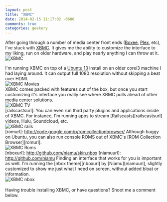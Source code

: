 ```yaml
---
layout: post
title: "XBMC"
date: 2014-02-15 11:17:02 -0600
comments: true
categories: geekery
---
```

[boxeeurl]: http://www.boxee.tv/
[plexurl]: http://plexapp.zendesk.com/hc/en-us
[xbmcurl]: http://xbmc.org/
After going through a number of media center front ends ([Boxee][boxeeurl], [Plex][plexurl], etc), I've stuck with [XBMC][xbmcurl]. It gives me the ability to customize the interface to my liking, run on older hardware, and play nearly anything I can throw at it.
<br>
![XBMC](/images/xbmc/xbmc.png)
<br>
<!--more-->
[ubuntuurl]: http://www.ubuntu.com/download
I'm running XBMC on top of a [Ubuntu 13][ubuntuurl] install on an older corei3 machine I had laying around. It can output full 1080 resolution without skipping a beat over HDMI.
<br>
![XBMC Movies](/images/xbmc/xbmc2.png)
<br>
XBMC comes packed with features out of the box, but once you start customizing it's interface you really see where XBMC pulls ahead of other media center solutions.
<br>
![XBMC TV](/images/xbmc/xbmc3.png)
<br>
[railscastsurl]:
You can even run third party plugins and applications inside of XBMC. For instance, I'm running apps to stream [Railscasts][railscastsurl] videos, Hulu, Soundcloud, etc.
<br>
![XBMC rails](/images/xbmc/xbmc4.png)
<br>
[romurl]: http://code.google.com/p/romcollectionbrowser/
Although buggy on Ubuntu, you can also run console ROMS out of XBMC's [ROM Collection Browser][romurl].
<br>
![XBMC Roms](/images/xbmc/xbmc5.png)
<br>
[nboxurl]: http://github.com/niamu/skin.nbox
[niamuurl]: http://github.com/niamu
Finding an interface that works for you is important as well. I'm running the [nbox theme][nboxurl] by [Niamu][niamuurl], slightly customized to show me just what I need on screen, without added bloat or information.
<br>
![XBMC nbox](/images/xbmc/xbmc6.png)
<br>
<br>
Having trouble installing XBMC, or have questions? Shoot me a comment below.
